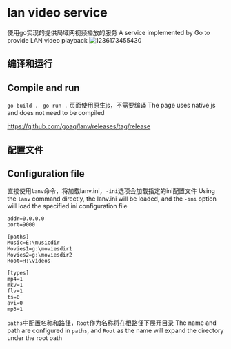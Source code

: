 
# lan video service

使用go实现的提供局域网视频播放的服务
A service implemented by Go to provide LAN video playback
![1236173455430](https://user-images.githubusercontent.com/45125070/209532915-653cc16e-7427-49dc-b7c2-d47bf1d525a4.jpg)


## 编译和运行

## Compile and run

```go build . ```
```go run .```
页面使用原生js，不需要编译
The page uses native js and does not need to be compiled

https://github.com/goaq/lanv/releases/tag/release

## 配置文件

## Configuration file

直接使用```lanv```命令，将加载lanv.ini，```-ini```选项会加载指定的ini配置文件
Using the ```lanv``` command directly, the lanv.ini will be loaded, and the ```-ini``` option will load the specified ini configuration file

```
addr=0.0.0.0
port=9000

[paths]
Music=E:\musicdir
Movies1=g:\moviesdir1
Movies2=g:\moviesdir2
Root=H:\videos

[types]
mp4=1
mkv=1
flv=1
ts=0
avi=0
mp3=1

```
```paths```中配置名称和路径，```Root```作为名称将在根路径下展开目录
The name and path are configured in ```paths```, and ```Root``` as the name will expand the directory under the root path

